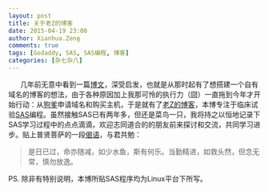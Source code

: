 ```yaml
---
layout: post
title: 关于老Z的博客
date: 2015-04-19 23:00
author: Xianhua.Zeng
comments: true
tags: [Godaddy, SAS, SAS编程, 博客]
categories: [杂七杂八]
---
```

<p>      几年前无意中看到一篇<span style="text-decoration: underline;"><a href="http://mindhacks.cn/2009/02/15/why-you-should-start-blogging-now/" target="_blank">博文</a></span>，深受启发，也就是从那时起有了想搭建一个自有域名的博客的想法，由于各种原因加上我那可怜的执行力（囧）一直拖到今年才开始行动：从<span style="text-decoration: underline;"><a href="http://godaddy.com/" target="_blank">狗爹</a></span>申请域名和购买主机，于是就有了<span style="text-decoration: underline;"><a href="http://www.xianhuazeng.com/cn/">老Z的博客</a></span>，本博专注于临床试验<span style="text-decoration: underline;"><a href="http://www.sas.com/zh_cn/home.html" target="_blank">SAS</a></span>编程。虽然接触SAS已有两年多，但还是菜鸟一只，我将持之以恒地记录下SAS学习过程中的点点滴滴，欢迎志同道合的的朋友前来探讨和交流，共同学习进步。贴上普贤菩萨的一段<span style="text-decoration: underline;"><a href="http://baike.baidu.com/link?url=_oxm8UsqOSnRSa_qDnHrX36X1AuvzT4GADwng_f19MyJj00Pbz8AHXQabbpHjmta78hlIwCOSx8YBBpzP7S4wK" target="_blank">偈语</a></span>，与君共勉：</p><blockquote><p>是日已过，命亦随减，如少水鱼，斯有何乐。当勤精进，如救头然，但念无常，慎勿放逸。</p></blockquote><p>PS. 除非有特别说明，本博所贴SAS程序均为Linux平台下所写。</p>
